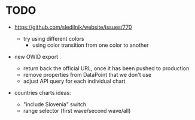 # TODO

- https://github.com/sledilnik/website/issues/770
    - try using different colors
        - using color transition from one color to another

- new OWID export
    - return back the official URL, once it has been pushed to production
    - remove properties from DataPoint that we don't use
    - adjust API query for each individual chart

- countries charts ideas:
    - "include Slovenia" switch
    - range selector (first wave/second wave/all)